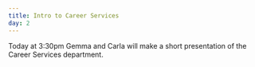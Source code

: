 ```yaml
---
title: Intro to Career Services
day: 2
---
```


Today at 3:30pm Gemma and Carla will make a short presentation of the Career Services department.

